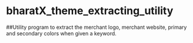 # bharatX_theme_extracting_utility
##Utility program to extract the merchant logo, merchant website, primary and secondary colors when given a keyword.

